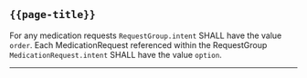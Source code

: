 ## `{{page-title}}`

For any medication requests `RequestGroup.intent` SHALL have the value `order`. Each MedicationRequest referenced within the RequestGroup `MedicationRequest.intent` SHALL have the value `option`.

---
